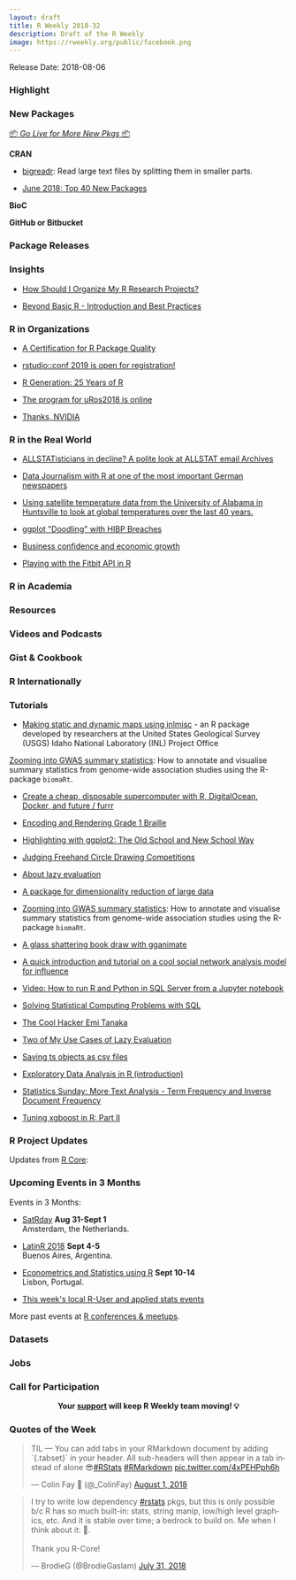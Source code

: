```yaml
---
layout: draft
title: R Weekly 2018-32
description: Draft of the R Weekly
image: https://rweekly.org/public/facebook.png
---
```


Release Date: 2018-08-06

###  Highlight



###  New Packages

<p class="added-hostname"><a href="https://rweekly.org/live" target="_blank" class="externalLink">📦 <i>Go Live for More New Pkgs</i> 📦</a></p>

**CRAN**

+ [bigreadr](https://cran.r-project.org/package=bigreadr): Read large text files by splitting them in smaller parts.

+ [June 2018: Top 40 New Packages](https://rviews.rstudio.com/2018/07/29/june-2018-top-40-new-packages/)

**BioC**


**GitHub or Bitbucket**



### Package Releases


### Insights


+ [How Should I Organize My R Research Projects?](https://ntguardian.wordpress.com/2018/08/02/how-should-i-organize-my-r-research-projects/)

+ [Beyond Basic R - Introduction and Best Practices](https://owi.usgs.gov/blog/intro-best-practices/)

###  R in Organizations


+ [A Certification for R Package Quality](http://blog.revolutionanalytics.com/2018/07/cii-certification-for-r-packages.html)

+ [rstudio::conf 2019 is open for registration!](https://blog.rstudio.com/2018/07/31/rstudio-conf-2019-is-open-for-registration/)

+ [R Generation: 25 Years of R](http://blog.revolutionanalytics.com/2018/08/r-generation.html)

+ [The program for uRos2018 is online](http://www.markvanderloo.eu/yaRb/2018/08/03/the-program-for-uros2018-is-onlline/)

+ [Thanks, NVIDIA](http://andrewgelman.com/2018/08/01/thanks-nvidia/)

### R in the Real World

+ [ALLSTATisticians in decline? A polite look at ALLSTAT email Archives](https://masalmon.eu/2018/07/31/alldatascience/)

+ [Data Journalism with R at one of the most important German newspapers](https://github.com/sueddeutsche/rladies-presentation/blob/master/rladies-presentation-brunner-schories.pdf)

+ [Using satellite temperature data from the University of Alabama in Huntsville to look at global temperatures over the last 40 years.](https://www.davidkane.info/post/june-2018-global-temperature/)

+ [ggplot "Doodling" with HIBP Breaches](https://rud.is/b/2018/07/29/ggplot-doodling-with-hibp-breaches/)

+ [Business confidence and economic growth](http://freerangestats.info/blog/2018/08/01/business-expectations)

+ [Playing with the Fitbit API in R](https://obrl-soil.github.io/fitbit-api-r/)

###  R in Academia



###  Resources




###  Videos and Podcasts



### Gist & Cookbook




### R Internationally



###  Tutorials

+ [Making static and dynamic maps using inlmisc](https://owi.usgs.gov/blog/inlmiscmaps/) - an R package developed by researchers at the United States Geological Survey (USGS) Idaho National Laboratory (INL) Project Office

[Zooming into GWAS summary statistics](https://sinarueeger.github.io/2018/07/30/locuszoomplot/): How to annotate and visualise summary statistics from genome-wide association studies using the R-package `biomaRt`.

+ [Create a cheap, disposable supercomputer with R, DigitalOcean, Docker, and future / furrr](https://www.andrewheiss.com/blog/2018/07/30/disposable-supercomputer-future/)

+ [Encoding and Rendering Grade 1 Braille](https://coolbutuseless.github.io/2018/07/31/encoding-and-rendering-grade-1-braille/)

+ [Highlighting with ggplot2: The Old School and New School Way](https://www.littlemissdata.com/blog/highlight)

+ [Judging Freehand Circle Drawing Competitions](http://staff.math.su.se/hoehle/blog/2018/07/31/circle.html)

+ [About lazy evaluation](https://colinfay.me/lazyeval/)


+ [A package for dimensionality reduction of large data](https://ropensci.org/blog/2018/08/01/umapr/)

+ [Zooming into GWAS summary statistics](https://sinarueeger.github.io/2018/07/30/locuszoomplot/): How to annotate and visualise summary statistics from genome-wide association studies using the R-package `biomaRt`.

+ [A glass shattering book draw with gganimate](https://itsalocke.com/blog/a-glass-shattering-book-draw-with-gganimate/)

+ [A quick introduction and tutorial on a cool social network analysis model for influence](https://jrosen48.github.io/blog/social-network-analysis-model-for-influence/)

+ [Video: How to run R and Python in SQL Server from a Jupyter notebook](http://blog.revolutionanalytics.com/2018/08/r-python-in-sql-server.html)

+ [Solving Statistical Computing Problems with SQL](https://yihui.name/en/2018/07/sql-stats-computing/)

+ [The Cool Hacker Emi Tanaka](https://yihui.name/en/2018/07/emi-tanaka/)

+ [Two of My Use Cases of Lazy Evaluation](https://yihui.name/en/2018/07/lazy-evaluation/)

+ [Saving ts objects as csv files](https://robjhyndman.com/hyndsight/ts2csv/)

+ [Exploratory Data Analysis in R (introduction)](https://blog.datascienceheroes.com/exploratory-data-analysis-in-r-intro/)

+ [Statistics Sunday: More Text Analysis - Term Frequency and Inverse Document Frequency](http://www.deeplytrivial.com/2018/07/statistics-sunday-more-text-analysis.html)

+ [Tuning xgboost in R: Part II](https://insightr.wordpress.com/2018/07/28/tuning-xgboost-in-r-part-ii/)

<!--<div class="post-more-begi
n"></div><div class="post-more-end"></div>-->

###  R Project Updates

Updates from [R Core](http://developer.r-project.org/blosxom.cgi/R-devel/NEWS):




###  Upcoming Events in 3 Months

Events in 3 Months:

+ [SatRday](https://amsterdam2018.satrdays.org/) **Aug 31-Sept 1**<br />
Amsterdam, the Netherlands.

+ [LatinR 2018](http://latin-r.com/) **Sept 4-5** <br />
Buenos Aires, Argentina.

+ [Econometrics and Statistics using R](http://gades-training.com/en/cursos/Econometrics-and-Statistics-Using-R) **Sept 10-14** <br />
Lisbon, Portugal.

+ [This week's local R-User and applied stats events](https://community.rstudio.com/c/irl)

More past events at [R conferences & meetups](https://conf.rweekly.org).

### Datasets




### Jobs




###  Call for Participation



<p class="hide-support added-hostname support-rweekly" style="text-align: center;font-weight: bold;">Your <a class="non-visited externalLink" href="https://www.patreon.com/rweekly" onclick="pas(this)">support</a> will keep R Weekly team moving! 💡</p>

###  Quotes of the Week

<blockquote class="twitter-tweet" data-lang="en"><p lang="en" dir="ltr">TIL — You can add tabs in your RMarkdown document by adding `{.tabset}` in your header. All sub-headers will then appear in a tab instead of alone 😎<a href="https://twitter.com/hashtag/RStats?src=hash&amp;ref_src=twsrc%5Etfw">#RStats</a> <a href="https://twitter.com/hashtag/RMarkdown?src=hash&amp;ref_src=twsrc%5Etfw">#RMarkdown</a> <a href="https://t.co/4xPEHPph6h">pic.twitter.com/4xPEHPph6h</a></p>&mdash; Colin Fay 🤘 (@_ColinFay) <a href="https://twitter.com/_ColinFay/status/1024610845366599680?ref_src=twsrc%5Etfw">August 1, 2018</a></blockquote>

<blockquote class="twitter-tweet" data-lang="en"><p lang="en" dir="ltr">I try to write low dependency <a href="https://twitter.com/hashtag/rstats?src=hash&amp;ref_src=twsrc%5Etfw">#rstats</a> pkgs, but this is only possible b/c R has so much built-in: stats, string manip, low/high level graphics, etc.  And it is stable over time; a bedrock to build on.  Me when I think about it: 🤯.<br><br>Thank you R-Core!</p>&mdash; BrodieG (@BrodieGaslam) <a href="https://twitter.com/BrodieGaslam/status/1024277658966937600?ref_src=twsrc%5Etfw">July 31, 2018</a></blockquote>

